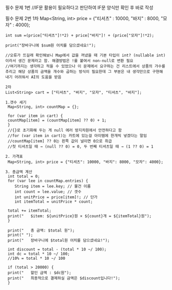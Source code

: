 필수 문제 1번
//IF문 활용이 필요하다고 판단하여 IF문 양식만 확인 후 바로 작성

필수 문제 2번
1차
Map<String, int> price = {"티셔츠" : 10000, "바지" : 8000, "모자" : 4000};

    int sum =(price["티셔츠"]!*2) + price["바지"]! + (price["모자"]!*2);

    print("장바구니에 $sum원 어치를 담으셨네요!");

    //오류가 뜨길래 확인해보니 Map에서 값을 꺼냈을 때 기본 타입이 int? (nullable int) 이라서 생긴 문제라고 함. 해결방법은 !를 붙여서 non-null로 변환 필요
    //여기까지는 생각하고 적을 수 있었으나 이 문제에서 요구하는 건 리스트에서 상품의 갸수를 추리고 해당 상품의 금액을 개수와 곱하는 방식이 필요한데 그 부분은 내 생각만으로 구현해 내기 어려워서 AI의 도움을 받음

    2차
    List<String> cart = ["티셔츠", "바지", "모자", "티셔츠", "바지"];

    1.갯수 세기
     Map<String, int> countMap = {};

     for (var item in cart) {
     countMap[item] = (countMap[item] ?? 0) + 1;
     }
     //{}로 초기화해 두는 게 null 에러 방지차원에서 안전하다고 함
     //for (var item in cart)는 카트에 있는걸 아이템에 한개씩 넣겠다는 말임
     //countMap[item] ?? 0는 왼쪽 값이 널이면 0으로 취급
     //첫 티셔츠일 때 → (null ?? 0) = 0, 두 번째 티셔츠일 때 → (1 ?? 0) = 1

    2. 가격표
     Map<String, int> price = {"티셔츠": 10000, "바지": 8000, "모자": 4000};

    3. 총금액 계산
     int total = 0;
     for (var lee in countMap.entries) {
        String item = lee.key; // 물건 이름
        int count = lee.value; // 갯수
        int unitPrice = price[item]!; // 단가
        int itemTotal = unitPrice * count;

     total += itemTotal;
     print("   $item: ${unitPrice}원 × ${count}개 = ${itemTotal}원");
     }

     print("   총 금액: $total 원");
     print(" ");
     print("   장바구니에 $total원 어치를 담으셨네요!");

     int discount = total - (total * 10 ~/ 100);
     int dc = total * 10 ~/ 100;
     //10% = total * 10 ~/ 100

     if (total > 20000) {
     print("   할인 금액 : $dc원");
     print("   최종적으로 결제하실 금액은 $discount입니다!");
     }
